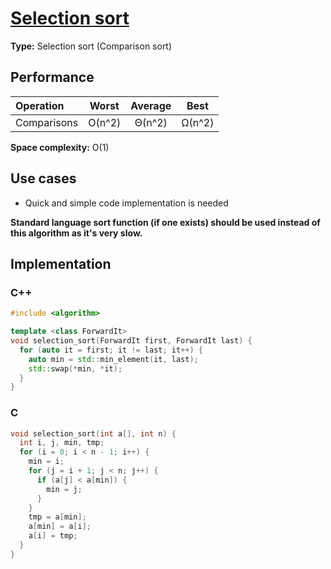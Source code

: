 # [Selection sort​](https://en.wikipedia.org/wiki/Selection_sort)

**Type:** Selection sort (Comparison sort)

## Performance

| Operation   | Worst  | Average |  Best  |
| :---------- | :----: | :-----: | :----: |
| Comparisons | O(n^2) | Θ(n^2)  | Ω(n^2) |

**Space complexity:** O(1)

## Use cases

- Quick and simple code implementation is needed

**Standard language sort function (if one exists) should be used instead of this algorithm as it's very slow.**

## Implementation

### C++

```c++
#include <algorithm>

template <class ForwardIt>
void selection_sort(ForwardIt first, ForwardIt last) {
  for (auto it = first; it != last; it++) {
    auto min = std::min_element(it, last);
    std::swap(*min, *it);
  }
}
```

### C

```c
void selection_sort(int a[], int n) {
  int i, j, min, tmp;
  for (i = 0; i < n - 1; i++) {
    min = i;
    for (j = i + 1; j < n; j++) {
      if (a[j] < a[min]) {
        min = j;
      }
    }
    tmp = a[min];
    a[min] = a[i];
    a[i] = tmp;
  }
}
```
